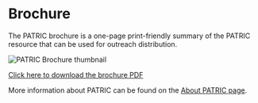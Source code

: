 # Brochure
The PATRIC brochure is a one-page print-friendly summary of the PATRIC resource that can be used for outreach distribution.

![PATRIC Brochure thumbnail](/_static/images/patric-flyer-2018.png)

[Click here to download the brochure PDF](/_static/files/patric-flyer-2018.pdf)

More information about PATRIC can be found on the [About PATRIC page](about).
